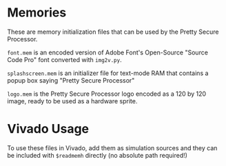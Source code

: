 # Memories
These are memory initialization files that can be used by the Pretty Secure Processor.

`font.mem` is an encoded version of Adobe Font's Open-Source "Source Code Pro" font converted with `img2v.py`.

`splashscreen.mem` is an initializer file for text-mode RAM that contains a popup box saying "Pretty Secure Processor"

`logo.mem` is the Pretty Secure Processor logo encoded as a 120 by 120 image, ready to be used as a hardware sprite.

# Vivado Usage
To use these files in Vivado, add them as simulation sources and they can be included with `$readmemh` directly (no absolute path required!)
